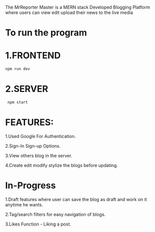 The MrReporter Master is a MERN stack Developed Blogging Platform where users can view edit upload their news to the live media

# To run the program
# 1.FRONTEND
  ```bash
  npm run dev
  ```
  
# 2.SERVER
 ```bash 
  npm start
  ```
##
# FEATURES:
1.Used Google For Authentication.

2.Sign-In Sign-up Options.

3.View others blog in the server.

4.Create edit modify stylize the blogs before updating.

##
# In-Progress
1.Draft features where user can save the blog as draft and work on it anytime he wants.

2.Tag/search filters for easy navigation of blogs.

3.Likes Function - Liking a post.
